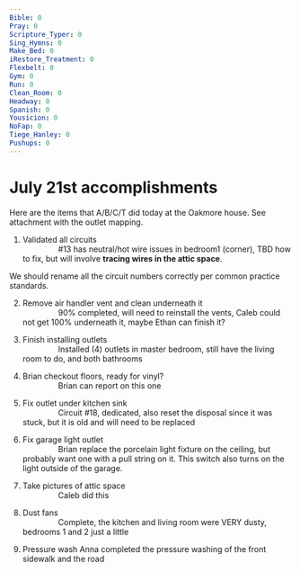 ```yaml
---
Bible: 0
Pray: 0
Scripture_Typer: 0
Sing_Hymns: 0
Make_Bed: 0
iRestore_Treatment: 0
Flexbelt: 0
Gym: 0
Run: 0
Clean_Room: 0
Headway: 0
Spanish: 0
Yousicion: 0
NoFap: 0
Tiege_Hanley: 0
Pushups: 0
---
```


# July 21st accomplishments

Here are the items that A/B/C/T did today at the Oakmore house. See attachment with the outlet mapping.

1) Validated all circuits  
                #13 has neutral/hot wire issues in bedroom1 (corner), TBD how to fix, but will involve **tracing wires in the attic space**.

We should rename all the circuit numbers correctly per common practice standards.

2) Remove air handler vent and clean underneath it  
                90% completed, will need to reinstall the vents, Caleb could not get 100% underneath it, maybe Ethan can finish it?
	
3) Finish installing outlets  
                Installed (4) outlets in master bedroom, still have the living room to do, and both bathrooms
	
4) Brian checkout floors, ready for vinyl?  
                Brian can report on this one
	
5) Fix outlet under kitchen sink  
                Circuit #18, dedicated, also reset the disposal since it was stuck, but it is old and will need to be replaced
	
6) Fix garage light outlet  
                Brian replace the porcelain light fixture on the ceiling, but probably want one with a pull string on it. This switch also turns on the light outside of the garage.
	
7) Take pictures of attic space  
                Caleb did this
	
8) Dust fans  
                Complete, the kitchen and living room were VERY dusty, bedrooms 1 and 2 just a little
	
9) Pressure wash
	Anna completed the pressure washing of the front sidewalk and the road

